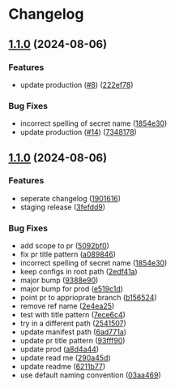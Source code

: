 # Changelog

## [1.1.0](https://github.com/SapeleD3/test_release_please/compare/v1.0.0...v1.1.0) (2024-08-06)


### Features

* update production ([#8](https://github.com/SapeleD3/test_release_please/issues/8)) ([222ef78](https://github.com/SapeleD3/test_release_please/commit/222ef78449128044429c83e821f47eaa39400915))


### Bug Fixes

* incorrect spelling of secret name ([1854e30](https://github.com/SapeleD3/test_release_please/commit/1854e307f8c8bbb5f3a94568358b1aef99e110ef))
* update production ([#14](https://github.com/SapeleD3/test_release_please/issues/14)) ([7348178](https://github.com/SapeleD3/test_release_please/commit/734817836b7f623e2a4d9288503ccc7ea2f066a7))

## [1.1.0](https://github.com/SapeleD3/test_release_please/compare/staging-v1.0.0...staging-v1.1.0) (2024-08-06)


### Features

* seperate changelog ([1901616](https://github.com/SapeleD3/test_release_please/commit/19016167ec808b370d546f97a751db6b11462585))
* staging release ([3fefdd9](https://github.com/SapeleD3/test_release_please/commit/3fefdd9127f538758730bee7f752519f6abad4ff))


### Bug Fixes

* add scope to pr ([5092bf0](https://github.com/SapeleD3/test_release_please/commit/5092bf086a237c162c6cafd3f7f556f7ddd4807c))
* fix pr title pattern ([a089846](https://github.com/SapeleD3/test_release_please/commit/a089846dbb25cc2f45998f0baa83fdd7d1bc2a31))
* incorrect spelling of secret name ([1854e30](https://github.com/SapeleD3/test_release_please/commit/1854e307f8c8bbb5f3a94568358b1aef99e110ef))
* keep configs in root path ([2edf41a](https://github.com/SapeleD3/test_release_please/commit/2edf41aeec6c9afdd236d71eb03c3de399297653))
* major bump ([9388e90](https://github.com/SapeleD3/test_release_please/commit/9388e90fe54e7d261bd4d291ae89d927b4f426d5))
* major bump for prod ([e519c1d](https://github.com/SapeleD3/test_release_please/commit/e519c1dd1bde455b1269ce8784e386736747a400))
* point pr to apprioprate branch ([b156524](https://github.com/SapeleD3/test_release_please/commit/b15652424f8e9abc2b9a231e6ac8a5d9fac69211))
* remove ref name ([2e4ea25](https://github.com/SapeleD3/test_release_please/commit/2e4ea2501b5a137ea4cf58b1cddb3f7dffba286a))
* test with title pattern ([7ece6c4](https://github.com/SapeleD3/test_release_please/commit/7ece6c424ed7659aaac94baf7ed6bfec7de94a90))
* try in a different path ([2541507](https://github.com/SapeleD3/test_release_please/commit/2541507810ca4e031232628bf9a3e79c1c44ebb8))
* update manifest path ([6ad771a](https://github.com/SapeleD3/test_release_please/commit/6ad771a90ed9fb1c6c635d346e5b916d931974e9))
* update pr title pattern ([93fff90](https://github.com/SapeleD3/test_release_please/commit/93fff903e7c736aa96fd6ed722cf19a11f1a624e))
* update prod ([a8d4a44](https://github.com/SapeleD3/test_release_please/commit/a8d4a44f18eda7b7555fca2a2babb424a9362c16))
* update read me ([290a45d](https://github.com/SapeleD3/test_release_please/commit/290a45d590ad5bc08f5d1f29137293d92dac675f))
* update readme ([6211b77](https://github.com/SapeleD3/test_release_please/commit/6211b7740d8d7ac6f0bb6cf9a58cef1a9e2cfc8b))
* use default naming convention ([03aa469](https://github.com/SapeleD3/test_release_please/commit/03aa469edb6f018cccc4da0657596d388629f0ee))
